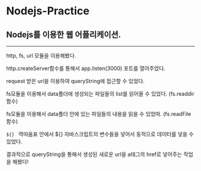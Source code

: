 # Nodejs-Practice

## Nodejs를 이용한 웹 어플리케이션.

-----------------------------------------------------------
http, fs, url 모듈을 이용해봤다.

http.createServer함수를 통해서 app.listen(3000) 포트를 열어주었다.

request 받은 url을 이용하여 queryString에 접근할 수 있었다.

fs모듈을 이용해서 data폴더에 생성되는 파일들의 list를 읽어올 수 있었다. (fs.readdir함수)

fs모듈을 이용해서 data폴더 안에 있는 파일들의 내용을 읽을 수 있었따. (fs.readFile함수)

`${} ` 역따옴표 안에서 ${} 자바스크립트의 변수들을 넣어서 동적으로 데이터를 넣을 수 있었다.

결과적으로 queryString을 통해서 생성된 새로운 url을 a태그의 href로 넣어주는 작업을 해봤다!

